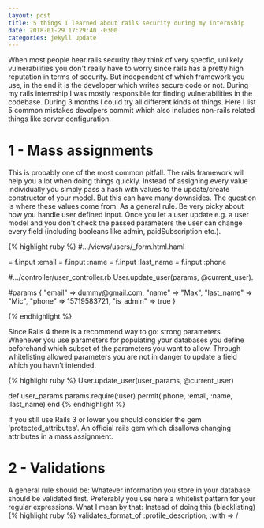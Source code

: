 ```yaml
---
layout: post
title: 5 things I learned about rails security during my internship
date: 2018-01-29 17:29:40 -0300
categories: jekyll update
---
```


When most people hear rails security they think of very specfic, unlikely
vulnerabilities you don't really have to worry since rails has a pretty high
reputation in terms of security. But independent of which framework you use, in the end it
is the developer which writes secure code or not. During my rails internship I
was mostly responsible for finding vulnerabilities in the codebase. During 3
months I could try all different kinds of things. Here I list 5 common mistakes
devolpers commit which also includes non-rails related things like server configuration.

# 1 - Mass assignments
This is probably one of the most common pitfall. The rails framework will help
you a lot when doing things quickly. Instead of assigning every value individually you
simply pass a hash with values to the update/create constructor of your model.
But this can have many downsides. The question is where these values come from. As a general rule. Be very
picky about how you handle user defined input. Once you let a user update e.g. a
user model and you don't check the passed parameters the user can change every
field (including booleans like admin, paidSubscription etc.).

{% highlight ruby %}
#.../views/users/_form.html.haml

  = f.input :email
  = f.input :name
  = f.input :last_name
  = f.input :phone

#.../controller/user_controller.rb
User.update_user(params, @current_user).

#params
{
  "email" => dummy@gmail.com,
  "name" => "Max",
  "last_name" => "Mic",
  "phone" => 15719583721,
  "is_admin" => true
}

{% endhighlight %}

Since Rails 4 there is a recommend way to go: strong parameters. Whenever you
use parameters for populating your databases you define beforehand which subset
of the parameters you want to allow. Through whitelisting allowed parameters you
are not in danger to update a field which you havn't intended.

{% highlight ruby %}
User.update_user(user_params, @current_user)

def user_params
    params.require(:user).permit(:phone, :email, :name, :last_name)
end
{% endhighlight %}

If you still use Rails 3 or lower you should consider the gem 'protected_attributes'. An official rails gem which disallows
changing attributes in a mass assignment.

# 2 - Validations
A general rule should be: Whatever information you store in your database
should be validated first. Preferably you use here a whitelist pattern for your
regular expressions. What I mean by that:
Instead of doing this (blacklisting)
{% highlight ruby %}
  validates_format_of :profile_description, :with => /<script>/, :allow_blank = true
{% endhighlight %}
You should be doing this (whitelist approach)
{% highlight ruby %}
  validates_format_of :profile_description, :with => /\A[a-zA-Z]+\z/, :allow_blank = true
{% endhighlight %}

this only allows the input you really intended.
In the first example you won't allow the script tag. But doesn't avoid the user to insert javascript. One
example is a construct like `onClick="alarm('Hi')"`, which doesn't need that tag. Or the famous
[CSS keylogger][css-keylogger] which is malicious by it's own and doesn't
need any javascript. The possibilities (see [example 1][stackoverflow-js-1] and [example 2][stackoverflow-js-2]) are too vast in order to blacklist every potentially malicous code.
Therefore we want to use a whitelist approach. In the second example we will
allow characters only, which is enough and should'nt be a limitation for the
user.

Ideally you should do this for every single form field. This is a quite messy
thing to do but I my opinion still worth it:

**a)** You don't have to worry about downstream vulnerabilities when working with
your data.

An example: You want to highlight the provided users description in
their profile. Your intern doesn't now well the haml-syntax so he does it the
html way he knows:

{% highlight haml %}
  <%= "<b>#{@user.try(:profile_description)}</b>" %>
{% endhighlight %}
He does a test and is not satisfied. Haml syntax seems to escape html by
default (luckily! - see [documentation][haml-doku]).
He quickly discovers the option html_safe. Now the html is rendered.
{% highlight haml %}
  <%= "<b>#{@user.try(:profile_description)}</b>".html_safe %>
{% endhighlight %}

If the description field is not validated beforehand we now have a entrypoint
for XSS (Cross-Site-Scripting). E.g. we could insert a small javascript snippet
which steals the user session of each user visiting your profile. A very famous example of this is the [worm Samy][samy-worm] which was affecting one
million MySpace users.
This seems very obvious and easy to avoid. But with a big codebase things get complicated and there will be a lot of other things to consider once your have
unknown user input. And now imagine several devolpers are contributing and some of them are not as security aware.

**b)** Third party apps do not have to worry about the integrity of data. You offer
an export function to allow other companies using your data in their internal
systems? Imagine they don't escape string when rendering to html.

*Important note:*
Don't use the following methods when working with user input:

{% highlight ruby %}
  update_all
  update_attribute
  update_column
  update_columns
{% endhighlight %}

They all skip validations when updating tables. You will read this at the very end
of the [official security guide][security-guide]. In my opinion it is all to easy to
use this method without knowing the implications.


# 3 - Permission policies

A basic concept for internet security is the following: It is only a question of
time till a person with malicious intent will be able to access your system.
For example through session hijacking or password spoofing or phising attacks.
With increasing user/company size this will be more likely. Now once you can assume that you have a
malicous user logged in ask yourself how can you limit the damage. Really think about secure permission policy.
Who is able to see what data under what condition. For users with critical permissions
enforce two-factor authentication, password-confirmation for critical tasks etc.

A small code sample very you typically should be very aware:

A before statement in the controller, you really shouldn't do this:


{% highlight ruby %}
class UsersController < ApplicationController

  before_action :set_user, only: [:show, :edit, :update, :destroy]

  #...

  def set_user
        @user = User.find(params[:id])

{% endhighlight %}

Instead you should check for example for current user and if the current user has permissions and redirect if the request is not valid.
{% highlight ruby %}
    def set_user
        @user = User.where(id: params[:id], account_id: current_user.account_id).first
        if @user.blank? && params[:id].present?
            redirect_to users_path
            return
          end
        end
    end
{% endhighlight %}

# 4 - SQL injection
Here a small word on SQL injection. Rails has through its model
abstraction very little problems with dependency injection. But a few methods allow to inject SQL statements which were not as intended.

{% highlight ruby %}
User.where("name = '#{params[:name]}'")

#params[:name]
"Michael" OR 'SQL-INJECTION'

{% endhighlight %}
Better write

{% highlight ruby %}
User.where(:name => params[:name])
{% endhighlight %}

For a more examples and a better understanding I really can recommend the site [rails-sqli][rails-sqli] 


# 5 - Check your buckets!

This is a big one. You might not believe what things you can find on the
internet when you search for some random amazon aws buckets. This is a very
obvious thing but this is actually not that unlikely. Imagine the following
scenario: You do some tests in sub folder of your bucket. The tests fail you try switching it to public to check if
it is a permission issue. You forget to restore to private permission.
Later you decide to store there some backups. There is a bunch of crawlers who
are just looking for badly secured buckets. Always check your permissions, at
best automatically (for larger cases consider using like the open source software [edda from
netflix][edda-netflix]).



# Further resources

- If you have time, go through the official security guide: <http://guides.rubyonrails.org/security.html>
- Read into tools like brakeman. Automated testing which also will recommend you certain patches and updates of dependencies: <https://github.com/presidentbeef/brakeman>
- RailsGoat, a very good tutorial/resource where you have to fix an example app: <https://github.com/OWASP/railsgoat> 



-------------




[css-keylogger]: https://hackaday.com/2018/02/25/css-steals-your-web-data/
[haml-doku]: http://haml.info/docs/yardoc/file.REFERENCE.html#rails-xss-protection
[samy-worm]: https://en.wikipedia.org/wiki/Samy_(computer_worm)
[security-guide]: http://guides.rubyonrails.org/active_record_validations.html
[stackoverflow-js-1]: https://stackoverflow.com/questions/37435077/execute-javascript-for-xss-without-script-tags
[stackoverflow-js-2]: https://stackoverflow.com/questions/476276/using-javascript-in-css
[rails-sqli]: https://rails-sqli.org/
[edda-netflix]:https://github.com/Netflix/edda

